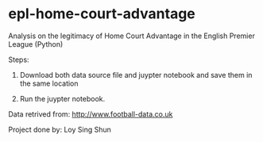 # epl-home-court-advantage
Analysis on the legitimacy of Home Court Advantage in the English Premier League (Python)

Steps:

1. Download both data source file and juypter notebook and save them in the same location

2. Run the juypter notebook.

Data retrived from: http://www.football-data.co.uk

Project done by: Loy Sing Shun 

